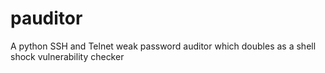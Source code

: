pauditor
========

A python SSH and Telnet weak password auditor which doubles as a shell shock vulnerability checker
